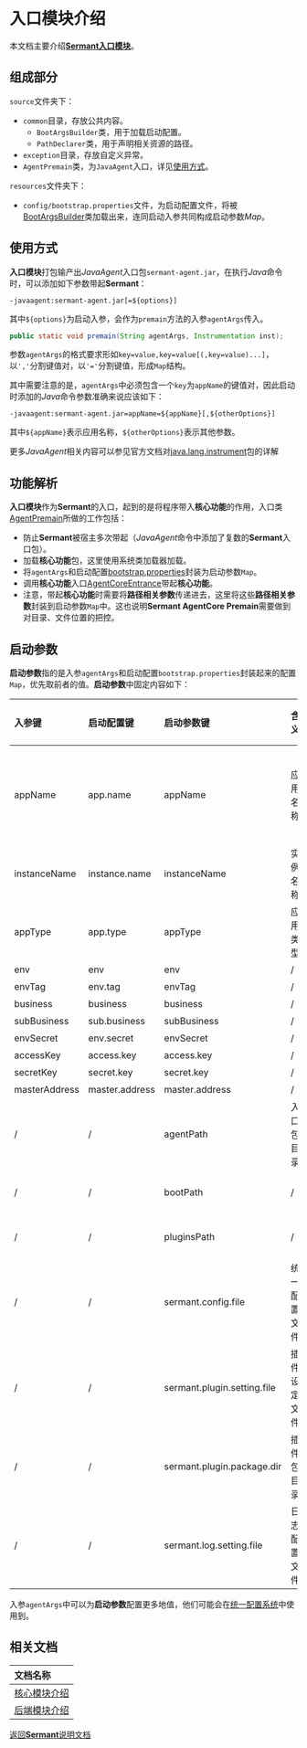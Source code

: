 # 入口模块介绍

本文档主要介绍[**Sermant入口模块**](../../sermant-agentcore/sermant-agentcore-premain)。

## 组成部分

`source`文件夹下：

- `common`目录，存放公共内容。
  - `BootArgsBuilder`类，用于加载启动配置。
  - `PathDeclarer`类，用于声明相关资源的路径。
- `exception`目录，存放自定义异常。
- `AgentPremain`类，为`JavaAgent`入口，详见[使用方式](#使用方式)。

`resources`文件夹下：

- `config/bootstrap.properties`文件，为启动配置文件，将被[BootArgsBuilder](../../sermant-agentcore/sermant-agentcore-premain/src/main/java/com/huawei/sermant/premain/common/BootArgsBuilder.java)类加载出来，连同启动入参共同构成启动参数*Map*。

## 使用方式

**入口模块**打包输产出*JavaAgent*入口包`sermant-agent.jar`，在执行*Java*命令时，可以添加如下参数带起**Sermant**：

```shell
-javaagent:sermant-agent.jar[=${options}]
```

其中`${options}`为启动入参，会作为`premain`方法的入参`agentArgs`传入。

```java
public static void premain(String agentArgs, Instrumentation inst);
```

参数`agentArgs`的格式要求形如`key=value,key=value[(,key=value)...]`，以`','`分割键值对，以`'='`分割键值，形成`Map`结构。

其中需要注意的是，`agentArgs`中必须包含一个`key`为`appName`的键值对，因此启动时添加的*Java*命令参数准确来说应该如下：

```shell
-javaagent:sermant-agent.jar=appName=${appName}[,${otherOptions}]
```

其中`${appName}`表示应用名称，`${otherOptions}`表示其他参数。

更多*JavaAgent*相关内容可以参见官方文档对[java.lang.instrument](https://docs.oracle.com/javase/8/docs/api/java/lang/instrument/package-summary.html)包的详解

## 功能解析

**入口模块**作为**Sermant**的入口，起到的是将程序带入**核心功能**的作用，入口类[AgentPremain](../../sermant-agentcore/sermant-agentcore-premain/src/main/java/com/huawei/sermant/premain/AgentPremain.java)所做的工作包括：

- 防止**Sermant**被宿主多次带起（*JavaAgent*命令中添加了复数的**Sermant**入口包）。
- 加载**核心功能**包，这里使用系统类加载器加载。
- 将`agentArgs`和启动配置[bootstrap.properties](../../sermant-agentcore/sermant-agentcore-premain/src/main/resources/config/bootstrap.properties)封装为启动参数`Map`。
- 调用**核心功能**入口[AgentCoreEntrance](../sermant-agentcore-core/src/main/java/com/huawei/sermant/core/AgentCoreEntrance.java)带起**核心功能**。
- 注意，带起**核心功能**时需要将**路径相关参数**传递进去，这里将这些**路径相关参数**封装到启动参数`Map`中。这也说明**Sermant AgentCore Premain**需要做到对目录、文件位置的把控。

## 启动参数

**启动参数**指的是入参`agentArgs`和启动配置`bootstrap.properties`封装起来的配置`Map`，优先取前者的值。**启动参数**中固定内容如下：

|入参键|启动配置键|启动参数键|含义|默认值|不为空|备注|
|:-|:-|:-|:-|:-:|:-|:-|
|appName|app.name|appName|应用名称|/|是|入参中必须存在|
|instanceName|instance.name|instanceName|实例名称|default|是|/|
|appType|app.type|appType|应用类型|0|是|/|
|env|env|env|/|/|否|/|
|envTag|env.tag|envTag|/|/|否|/|
|business|business|business|/|/|否|/|
|subBusiness|sub.business|subBusiness|/|/|否|/|
|envSecret|env.secret|envSecret|/|/|否|/|
|accessKey|access.key|access.key|/|/|否|/|
|secretKey|secret.key|secret.key|/|/|否|/|
|masterAddress|master.address|master.address|/|/|否|/|
|/|/|agentPath|入口包目录|入口包目录|是|无需配置|
|/|/|bootPath|/|/|是|已废弃|
|/|/|pluginsPath|/|/|是|已废弃|
|/|/|sermant.config.file|统一配置文件|统一配置文件|是|无需配置|
|/|/|sermant.plugin.setting.file|插件设定文件|插件设定文件|是|无需配置|
|/|/|sermant.plugin.package.dir|插件包目录|插件包目录|是|无需配置|
|/|/|sermant.log.setting.file|日志配置文件|日志配置文件|是|无需配置|

入参`agentArgs`中可以为**启动参数**配置更多地值，他们可能会在[统一配置系统](agentcore.md#统一配置系统)中使用到。

## 相关文档

|文档名称|
|:-|
|[核心模块介绍](agentcore.md)|
|[后端模块介绍](backend.md)|

[返回**Sermant**说明文档](../README.md)
